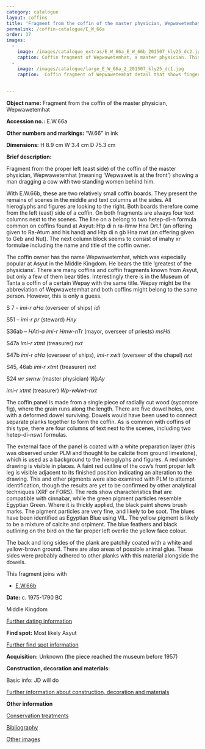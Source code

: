 ```yaml
---
category: catalogue
layout: coffins
title: 'Fragment from the coffin of the master physician, Wepwawetemhat '
permalink: /coffin-catalogue/E_W_66a
order: 37
images: 
  -
    image: /images/catalogue_extras/E_W_66a_E_W_66b_201507_kly25_dc2.jpg
    caption: Coffin fragment of Wepwawetemhat, a master physician. This fragment comes from the bottom edge of the long side of the coffin box. Front view. 
  -
    image: /images/catalogue/large_E_W_66a_2_201507_kly25_dc1.jpg
    caption:  Coffin fragment of Wepwawetemhat detail that shows fingerprints of the coffin maker when he probably coloured the coffin.
  
    
---
```


**Object name:** 
Fragment from the coffin of the master physician, Wepwawetemhat 

**Accession no.:** 
E.W.66a

**Other numbers and markings:**
“W.66” in ink

**Dimensions:** 
H 8.9 cm
W 3.4 cm
D 75.3 cm

**Brief description:** 

Fragment from the proper left (east side) of the coffin of the master
physician, Wepwawetemhat (meaning ‘Wepwawet is at the front’) showing a
man dragging a cow with two standing women behind him. 

With E.W.66b, these are two relatively small coffin boards. They present the remains
of scenes in the middle and text columns at the sides. All hieroglyphs and figures are looking to the right. Both
boards therefore come from the left (east) side of a coffin. On both fragments are always four text columns
next to the scenes. The line on a belong to two hetep-di-n formula
common on coffins found at Asyut: Htp di n ra-itmw Hna Drt.f (an
offering given to Ra-Atum and his hand) and Htp di n gb Hna nwt (an
offering given to Geb and Nut). The next column block seems to consist
of imahy xr formulae including the name and title of the coffin
owner.

The coffin owner has the name Wepwawetemhat, which was especially
popular at Asyut in the Middle Kingdom. He bears the title ‘greatest of
the physicians’. There are many coffins and coffin fragments known from
Asyut, but only a few of them bear titles. Interestingly there is in the
Museum of Tanta a coffin of a certain Wepay with the same title. Wepay
might be the abbreviation of Wepwawetemhat and both coffins might belong
to the same person. However, this is only a guess.


S 7 - _imi-r aHa_ (overseer of ships) _idi_

S51 – _imi-r pr_ (steward) _Hny_

S36ab – _HAti-a imi-r Hmw-nTr_ (mayor, overseer of priests) _msHti_

S47a _imi-r xtmt_ (treasurer) _nxt_

S47b _imi-r aHa_ (overseer of ships), _imi-r xwit_ (overseer of the chapel) _nxt_

S45, 46ab _imi-r xtmt_ (treasurer) _nxt_

S24 _wr swnw_ (master physician) _WpAy_

_imi-r xtmt_ (treasurer) _Wp-wAiwt-nxt_

The coffin panel
is made from a single piece of radially cut wood (sycomore fig), where
the grain runs along the length. There are five dowel holes, one with a
deformed dowel surviving. Dowels would have been used to connect
separate planks together to form the coffin. As is common with coffins
of this type, there are four columns of text next to the scenes,
including two hetep-di-nswt formulas.

The external face of the panel is coated with a white preparation layer
(this was observed under PLM and thought to be calcite from ground
limestone), which is used as a background to the hieroglyphs and
figures. A red under-drawing is visible in places. A faint red outline
of the cow’s front proper left leg is visible adjacent to its finished
position indicating an alteration to the drawing. This and other
pigments were also examined with PLM to attempt identification, though
the results are yet to be confirmed by other analytical techniques (XRF
or FORS). The reds show characteristics that are compatible with
cinnabar, while the green pigment particles resemble Egyptian Green.
Where it is thickly applied, the black paint shows brush marks. The
pigment particles are very fine, and likely to be soot. The blues have
been identified as Egyptian Blue using VIL. The yellow pigment is likely
to be a mixture of calcite and orpiment. The blue feathers and black
outlining on the bird on the far proper left overlie the yellow face
colour.

The back and long sides of the plank are patchily coated with a white
and yellow-brown ground. There are also areas of possible animal glue.
These sides were probably adhered to other planks with this material
alongside the dowels.

This fragment joins with

* [E.W.66b](/coffin-catalogue/E_W_66b)

**Date:**
c. 1975-1790 BC

Middle Kingdom

[Further dating information](/catalogue_extras/E_W_66a_dating)

**Find spot:**
Most likely Asyut

[Further find spot information](/catalogue_extras/E_W_66a_findspot)

**Acquisition:**
Unknown (the piece reached the museum before 1957)

**Construction, decoration and materials:**

Basic info: JD will do

[Further information about construction, decoration and materials](/catalogue_extras/E_W_66a_materials)


**Other information**

[Conservation treatments](/catalogue_extras/E_W_66a_conservation)

[Bibliography](/catalogue_extras/E_W_66a_bibliography)

[Other images](/catalogue_extras/E_W_66a_imagesheet)


